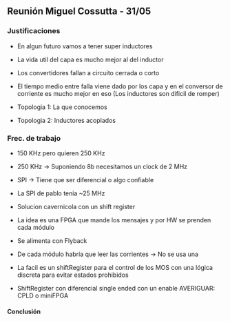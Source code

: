 ## Reunión Miguel Cossutta - 31/05

### Justificaciones

- En algun futuro vamos a tener super inductores
- La vida util del capa es mucho mejor al del inductor
- Los convertidores fallan a circuito cerrada o corto
- El tiempo medio entre falla viene dado por los capa y en el conversor de corriente es mucho mejor en eso (Los inductores son dificil de romper)


- Topologia 1: La que conocemos
- Topologia 2: Inductores acoplados

### Frec. de trabajo
- 150 KHz pero quieren 250 KHz
- 250 KHz -> Suponiendo 8b necesitamos un clock de 2 MHz

- SPI -> Tiene que ser diferencial o algo confiable
- La SPI de pablo tenia ~25 MHz
- Solucion cavernicola con un shift register

- La idea es una FPGA que mande los mensajes y por HW se prenden cada módulo

- Se alimenta con Flyback

- De cada módulo habría que leer las corrientes -> No se usa una 
- La facil es un shiftRegister para el control de los MOS con una lógica discreta para evitar estados prohibidos

- ShiftRegister con diferencial single ended con un enable
AVERIGUAR: CPLD o miniFPGA

#### Conclusión
